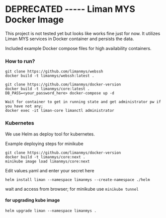 # DEPRECATED ----- Liman MYS Docker Image

This project is not tested yet but looks like works fine just for now.
It utilizes Liman MYS services in Docker container and persists the data.

Included example Docker compose files for high availability containers.


### How to run?
```
git clone https://github.com/limanmys/webssh
docker build -t limanmys/webssh:latest .

git clone https://github.com/limanmys/docker-version
docker build -t limanmys/core:latest .
DB_PASS=<your_password_here> docker-compose up -d

Wait for container to get in running state and get administrator pw if you have not any;
docker exec -it liman-core limanctl administrator
```

### Kubernetes

We use Helm as deploy tool for kubernetes.

Example deploying steps for minikube

```
git clone https://github.com/limanmys/docker-version
docker build -t limanmys/core:next .
minikube image load limanmys/core:next
```

Edit values.yaml and enter your secret here

```
helm install liman --namespace limanmys --create-namespace ./helm
```

wait and access from browser; for minikube use `minikube tunnel`


#### for upgrading kube image

```
helm upgrade liman --namespace limanmys .
```
